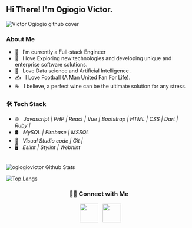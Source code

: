 <h2> Hi There! I'm Ogiogio Victor.</h2>

![Victor Ogiogio github cover](https://user-images.githubusercontent.com/46789910/174768755-0fc649ce-0873-48ad-bef4-276bb442fadd.jpg)


<h3> About Me </h3>

- 🔭 &nbsp; I’m currently a Full-stack Engineer
- 🤔 &nbsp; I love Exploring new technologies and developing unique and enterprise software solutions.
- 🌱 &nbsp; Love Data science and Artificial Intelligence .
- ✍️ &nbsp; I Love Football (A Man United Fan For Life).
- ☕ &nbsp; I believe, a perfect wine can be the ultimate solution for any stress. 

<h3>🛠 Tech Stack</h3>

- 🌐 &nbsp; <i> Javascript | PHP | React | Vue | Bootstrap | HTML | CSS | Dart | Ruby | </i>
- 🛢 &nbsp; <i>MySQL | Firebase | MSSQL </i>
- 🔧 &nbsp; <i>Visual Studio code | Git | </i>
- 🖥 &nbsp; <i>Eslint | Stylint | Webhint</i>

<br>

<img align="center" src="https://github-readme-stats.vercel.app/api?username=ogiogiovictor&include_all_commits=true&count_private=true&show_icons=true&line_height=20&title_color=7A7ADB&icon_color=2234AE&text_color=D3D3D3&bg_color=0,000000,130F40" alt="ogiogiovictor Github Stats">

</br>

[![Top Langs](https://github-readme-stats.vercel.app/api/top-langs/?username=ogiogiovictor&layout=compact&text_color=daf7dc&bg_color=151515)](https://github.com/ogiogiovictor/)

<h3 align="center"> 🤝🏻 Connect with Me </h3>

<p align="center">
&nbsp; <a href="https://www.linkedin.com/in/ogiogio-victor-a096a0181/" target="_blank" rel="noopener noreferrer"><img src="https://img.icons8.com/plasticine/100/000000/linkedin.png" width="50" /></a>
&nbsp; <a href="mailto:ogiogiovictor@gmail.com" target="_blank" rel="noopener noreferrer"><img src="https://img.icons8.com/plasticine/100/000000/gmail.png"  width="50" /></a>
</p>
